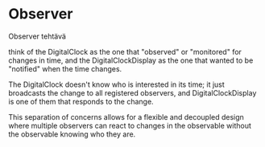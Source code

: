 # Observer
 Observer tehtävä

think of the DigitalClock as the one that "observed" or "monitored" for changes in time, and the DigitalClockDisplay as the one that wanted to be "notified" when the time changes.

The DigitalClock doesn't know who is interested in its time; it just broadcasts the change to all registered observers, and DigitalClockDisplay is one of them that responds to the change.

This separation of concerns allows for a flexible and decoupled design where multiple observers can react to changes in the observable without the observable knowing who they are.
